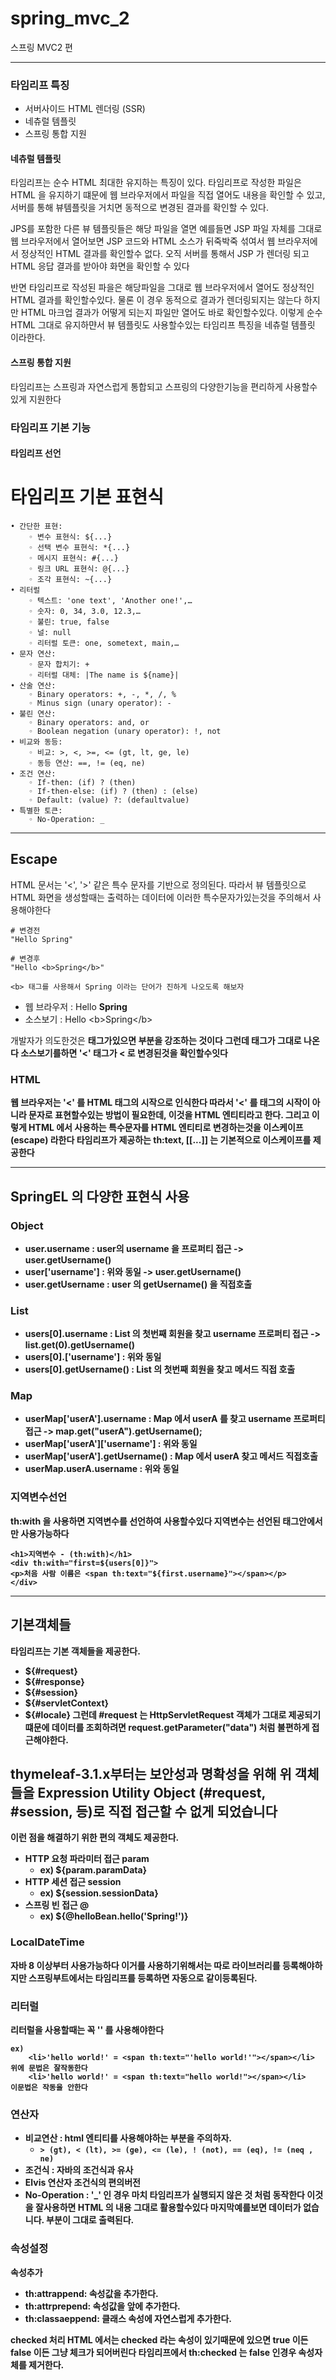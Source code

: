 # spring_mvc_2
스프링 MVC2 편 

---
### 타임리프 특징
* 서버사이드 HTML 렌더링 (SSR)
* 네츄럴 템플릿
* 스프링 통합 지원

#### 네츄럴 템플릿
타임리프는 순수 HTML 최대한 유지하는 특징이 있다.
타임리프로 작성한 파일은 HTML 을 유지하기 떄문에 웹 브라우저에서 파일을 직접 열어도 내용을 확인할 수 있고,
서버를 통해 뷰템플릿을 거치면 동적으로 변경된 결과를 확인할 수 있다.

JPS를 포함한 다른 뷰 템플릿들은 해당 파일을 열면 예를들면 JSP 파일 자체를 그대로 웹 브라우저에서 열어보면 
JSP 코드와 HTML 소스가 뒤죽박죽 섞여서 웹 브라우저에서 정상적인 HTML 결과를 확인할수 없다. 
오직 서버를 통해서 JSP 가 렌더링 되고 HTML 응답 결과를 받아야 화면을 확인할 수 있다

반면  타임리프로 작성된 파을은 해당파일을 그대로 웹 브라우저에서 열어도 정상적인 HTML 결과를 확인할수있다. 물론 이 경우 동적으로 결과가 렌더링되지는 않는다
하지만 HTML 마크업 결과가 어떻게 되는지 파일만 열어도 바로 확인할수있다.
이렇게 순수 HTML 그대로 유지하먄서 뷰 템플릿도 사용할수있는 타임리프 특징을 네츄럴 템플릿 이라한다.

#### 스프링 통합 지원
타임리프는 스프링과 자연스럽게 통합되고 스프링의 다양한기능을 편리하게 사용할수있게 지원한다 

### 타임리프 기본 기능

#### 타임리프 선언
<html xmlns:th="http://www.thymleaf.org">

# 타임리프 기본 표현식

    • 간단한 표현:
        ◦ 변수 표현식: ${...}
        ◦ 선택 변수 표현식: *{...}
        ◦ 메시지 표현식: #{...}
        ◦ 링크 URL 표현식: @{...}
        ◦ 조각 표현식: ~{...}
    • 리터럴
        ◦ 텍스트: 'one text', 'Another one!',…
        ◦ 숫자: 0, 34, 3.0, 12.3,…
        ◦ 불린: true, false
        ◦ 널: null
        ◦ 리터럴 토큰: one, sometext, main,…
    • 문자 연산:
        ◦ 문자 합치기: +
        ◦ 리터럴 대체: |The name is ${name}|
    • 산술 연산:
        ◦ Binary operators: +, -, *, /, %
        ◦ Minus sign (unary operator): -
    • 불린 연산:
        ◦ Binary operators: and, or
        ◦ Boolean negation (unary operator): !, not
    • 비교와 동등:
        ◦ 비교: >, <, >=, <= (gt, lt, ge, le)
        ◦ 동등 연산: ==, != (eq, ne)
    • 조건 연산:
        ◦ If-then: (if) ? (then)
        ◦ If-then-else: (if) ? (then) : (else)
        ◦ Default: (value) ?: (defaultvalue)
    • 특별한 토큰:
        ◦ No-Operation: _


---
## Escape
HTML 문서는 '<', '>' 같은 특수 문자를 기반으로 정의된다. 
따라서 뷰 템플릿으로 HTML 화면을 생성할때는 출력하는 데이터에 이러한 특수문자가있는것을 주의해서 사용해야한다

    # 변경전
    "Hello Spring"

    # 변경후
    "Hello <b>Spring</b>"
    
    <b> 태그를 사용해서 Spring 이라는 단어가 진하게 나오도록 해보자

* 웹 브라우저 : Hello <b>Spring</b>
* 소스보기 : Hello &lt;b&gt;Spring&lt;/b&gt;

개발자가 의도한것은 <b> 태그가있으면 부분을 강조하는 것이다 
그런데 <b> 태그가 그대로 나온다 소스보기를하면 '<' 태그가 &lt; 로 변경된것을 확인할수잇다

### HTML 
웹 브라우저는 '<' 를 HTML 태그의 시작으로 인식한다 따라서 '<' 를 태그의 시작이 아니라 문자로 표현할수있는 방법이 필요한데,
이것을 HTML 엔티티라고 한다. 그리고 이렇게 HTML 에서 사용하는 특수문자를 HTML 엔티티로 변경하는것을 이스케이프(escape) 라한다
타임리프가 제공하는 th:text, [[...]] 는 기본적으로 이스케이프를 제공한다


---
## SpringEL 의 다양한 표현식 사용
### Object
* user.username : user의 username 을 프로퍼티 접근 -> user.getUsername() 
* user['username'] : 위와 동일 -> user.getUsername()
* user.getUsername : user 의 getUsername() 을 직접호출

### List
* users[0].username : List 의 첫번째 회원을 찾고 username 프로퍼티 접근 -> list.get(0).getUsername()
* users[0].['username'] : 위와 동일
* users[0].getUsername() : List 의 첫번째 회원을 찾고 메서드 직접 호출

### Map
* userMap['userA'].username : Map 에서 userA 를 찾고 username 프로퍼티 접근 -> map.get("userA").getUsername();
* userMap['userA']['username'] :  위와 동일
* userMap['userA'].getUsername() : Map 에서 userA 찾고 메서드 직접호출
* userMap.userA.username : 위와 동일


### 지역변수선언
th:with 을 사용하면 지역변수를 선언하여 사용할수있다 지역변수는 선언된 태그안에서만 사용가능하다

    <h1>지역변수 - (th:with)</h1>
    <div th:with="first=${users[0]}">
    <p>처음 사람 이름은 <span th:text="${first.username}"></span></p>
    </div>


--- 
## 기본객체들
타임리프는 기본 객체들을 제공한다.
* ${#request}
* ${#response}
* ${#session}
* ${#servletContext}
* ${#locale}
그런데 #request 는 HttpServletRequest 객체가 그대로 제공되기 떄문에 데이터를 조회하려면 
request.getParameter("data") 처럼 불편하게 접근해야한다.

## thymeleaf-3.1.x부터는 보안성과 명확성을 위해 위 객체들을 Expression Utility Object (#request, #session, 등)로 직접 접근할 수 없게 되었습니다

이런 점을 해결하기 위한 편의 객체도 제공한다.
* HTTP 요청 파라미터 접근 param
    * ex) ${param.paramData}
* HTTP 세션 접근 session
    * ex) ${session.sessionData}
* 스프링 빈 접근 @
    * ex) ${@helloBean.hello('Spring!')}


### LocalDateTime 
자바 8 이상부터 사용가능하다 이거를 사용하기위해서는 따로 라이브러리를 등록해야하지만 스프링부트에서는 타임리프를 등록하면 자동으로 같이등록된다.

### 리터럴
리터럴을 사용할때는 꼭 '' 를 사용해야한다
    
    ex) 
        <li>'hello world!' = <span th:text="'hello world!'"></span></li>
    위에 문법은 잘작동한다
        <li>'hello world!' = <span th:text="hello world!"></span></li>
    이문법은 작동을 안한다

### 연산자
* 비교연산 : html 엔티티를 사용해야하는 부분을 주의하자.
  * `> (gt), < (lt), >= (ge), <= (le), ! (not), == (eq), != (neq , ne)`
* 조건식 : 자바의 조건식과 유사
* Elvis 연산자 조건식의 편의버전
* No-Operation : '_' 인 경우 마치 타임리프가 실행되지 않은 것 처럼 동작한다 이것을 잘사용하면 HTML 의 내용 그대로 활용할수있다 마지막예를보면 데이터가 없습니다. 부분이 그대로 출력된다.


### 속성설정
속성추가
* th:attrappend: 속성값을 추가한다.
* th:attrprepend: 속성값을 앞에 추가한다.
* th:classaeppend: 클래스 속성에 자연스럽게 추가한다.

checked 처리
HTML 에서는 checked 라는 속성이 있기때문에 있으면 true 이든 false 이든 그냥 체크가 되어버린다
타임리프에서 th:checked 는 false 인경우 속성자체를 제거한다.